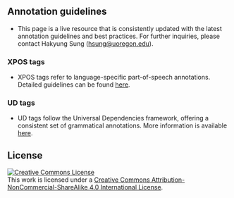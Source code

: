## Annotation guidelines
- This page is a live resource that is consistently updated with the latest annotation guidelines and best practices. For further inquiries, please contact Hakyung Sung (hsung@uoregon.edu).

### XPOS tags
- XPOS tags refer to language-specific part-of-speech annotations. Detailed guidelines can be found [here](./xpos/README.md).

### UD tags
- UD tags follow the Universal Dependencies framework, offering a consistent set of grammatical annotations. More information is available [here](./ud/README.md).

## License
<a rel="license" href="http://creativecommons.org/licenses/by-nc-sa/4.0/"><img alt="Creative Commons License" style="border-width:0" src="https://i.creativecommons.org/l/by-nc-sa/4.0/88x31.png" /></a><br />This work is licensed under a <a rel="license" href="http://creativecommons.org/licenses/by-nc-sa/4.0/">Creative Commons Attribution-NonCommercial-ShareAlike 4.0 International License</a>.
